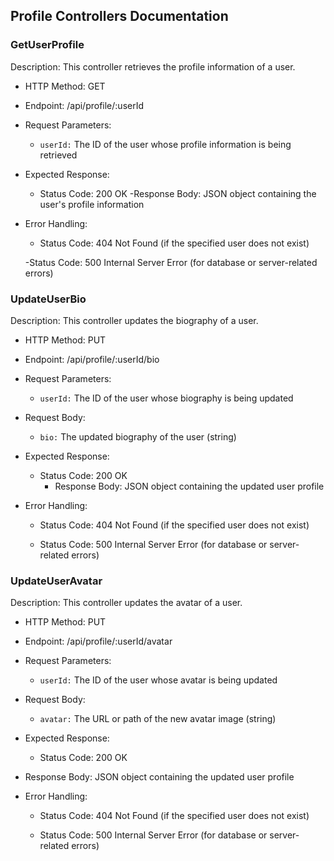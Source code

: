 ## Profile Controllers Documentation

### GetUserProfile

Description: This controller retrieves the profile information of a user.

- HTTP Method: GET

- Endpoint: /api/profile/:userId

- Request Parameters:
    - `userId:` The ID of the user whose profile information is being retrieved

- Expected Response:
    - Status Code: 200 OK
        -Response Body: JSON object containing the user's profile information

- Error Handling:
    - Status Code: 404 Not Found (if the specified user does not exist)

    -Status Code: 500 Internal Server Error (for database or server-related errors)

### UpdateUserBio

Description: This controller updates the biography of a user.

- HTTP Method: PUT

- Endpoint: /api/profile/:userId/bio

- Request Parameters:
    - `userId:` The ID of the user whose biography is being updated

- Request Body:
    - `bio:` The updated biography of the user (string)

- Expected Response:
    - Status Code: 200 OK
        - Response Body: JSON object containing the updated user profile

- Error Handling:
    - Status Code: 404 Not Found (if the specified user does not exist)

    - Status Code: 500 Internal Server Error (for database or server-related errors)

### UpdateUserAvatar

Description: This controller updates the avatar of a user.

- HTTP Method: PUT

- Endpoint: /api/profile/:userId/avatar

- Request Parameters:
    - `userId:` The ID of the user whose avatar is being updated

- Request Body:
    - `avatar:` The URL or path of the new avatar image (string)

- Expected Response:
    - Status Code: 200 OK

- Response Body: JSON object containing the updated user profile

- Error Handling:
    - Status Code: 404 Not Found (if the specified user does not exist)
    
    - Status Code: 500 Internal Server Error (for database or server-related errors)
